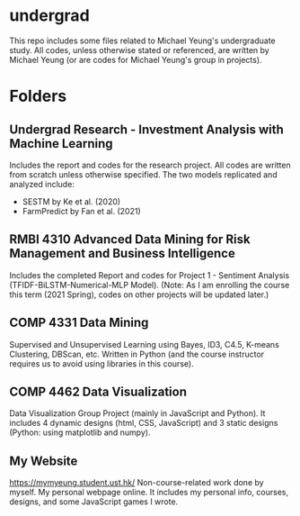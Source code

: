 # undergrad

This repo includes some files related to Michael Yeung's undergraduate study. All codes, unless otherwise stated or referenced, are written by Michael Yeung (or are codes for Michael Yeung's group in projects).

# Folders
## Undergrad Research - Investment Analysis with Machine Learning
Includes the report and codes for the research project. All codes are written from scratch unless otherwise specified. The two models replicated and analyzed include:
- SESTM by Ke et al. (2020)
- FarmPredict by Fan et al. (2021)

## RMBI 4310 Advanced Data Mining for Risk Management and Business Intelligence
Includes the completed Report and codes for Project 1 - Sentiment Analysis (TFIDF-BiLSTM-Numerical-MLP Model). (Note: As I am enrolling the course this term (2021 Spring), codes on other projects will be updated later.)

## COMP 4331 Data Mining
Supervised and Unsupervised Learning using Bayes, ID3, C4.5, K-means Clustering, DBScan, etc.
Written in Python (and the course instructor requires us to avoid using libraries in this course).

## COMP 4462 Data Visualization
Data Visualization Group Project (mainly in JavaScript and Python). It includes 4 dynamic designs (html, CSS, JavaScript) and 3 static designs (Python: using matplotlib and numpy).

## My Website
https://mymyeung.student.ust.hk/
Non-course-related work done by myself. My personal webpage online. It includes my personal info, courses, designs, and some JavaScript games I wrote.
